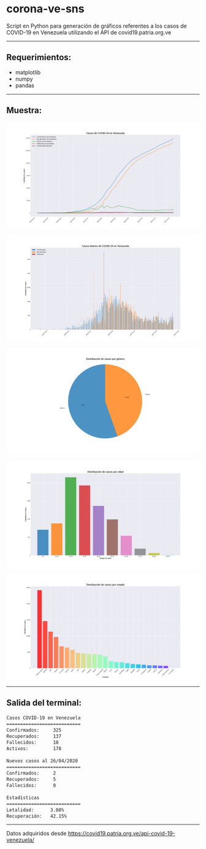 # corona-ve-sns

Script en Python para generación de gráficos referentes a los casos de COVID-19 en Venezuela utilizando el API de covid19.patria.org.ve

----

## Requerimientos:

* matplotlib
* numpy
* pandas

----

## Muestra:

[![Casos confirmados](./images/fig1.png "Casos confirmados")](/images/fig1.png)


[![Casos nuevos](./images/fig2.png "Casos diarios")](/images/fig2.png)


[![Casos por género](./images/fig4.png "Distribución de casoso por género")](/images/fig4.png)


[![Casos por edad](./images/fig5.png "Distribución de casos por edad")](/images/fig5.png)


[![Casos por estado](./images/fig6.png "Distribución de casos por edad")](/images/fig6.png)

----

## Salida del terminal:
    
    Casos COVID-19 en Venezuela
    ===========================
    Confirmados:     325
    Recuperados:     137
    Fallecidos:      10
    Activos:         178
    
    Nuevos casos al 26/04/2020
    ===========================
    Confirmados:     2
    Recuperados:     5
    Fallecidos:      0 
    
    Estadísticas
    ===========================
    Letalidad:      3.08%
    Recuperación:   42.15%
    

----

Datos adquiridos desde https://covid19.patria.org.ve/api-covid-19-venezuela/

